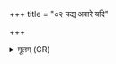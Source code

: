 +++
title = "०२ यद्य् अवारे यदि"

+++
<details><summary>मूलम् (GR)</summary>

यद्य् अवारे यदि वा घ पारे  
यदि धन्वनि नृपतिः सखा नः ।  
(…) ॥
</details>